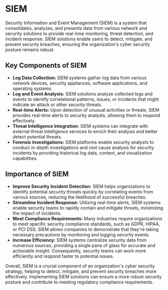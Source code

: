 # SIEM

Security Information and Event Management (SIEM) is a system that consolidates, analyzes, and presents data from various network and security solutions to provide real-time monitoring, threat detection, and incident response. SIEM solutions enable users to detect, mitigate, and prevent security breaches, ensuring the organization's cyber security posture remains robust.

## Key Components of SIEM

- **Log Data Collection:** SIEM systems gather log data from various network devices, security appliances, software applications, and operating systems.
- **Log and Event Analysis:** SIEM solutions analyze collected logs and events to identify correlational patterns, issues, or incidents that might indicate an attack or other security threats.
- **Real-time Alerts:** Upon detection of unusual activities or threats, SIEM provides real-time alerts to security analysts, allowing them to respond effectively.
- **Threat Intelligence Integration:** SIEM systems can integrate with external threat intelligence services to enrich their analysis and better detect potential threats.
- **Forensic Investigations:** SIEM platforms enable security analysts to conduct in-depth investigations and root cause analysis for security incidents by providing historical log data, context, and visualization capabilities.

## Importance of SIEM

- **Improve Security Incident Detection:** SIEM helps organizations to identify potential security threats quickly by correlating events from various sources, reducing the likelihood of successful breaches.
- **Streamline Incident Response:** Utilizing real-time alerts, SIEM systems enable security teams to rapidly contain and mitigate threats, minimizing the impact of incidents.
- **Meet Compliance Requirements:** Many industries require organizations to meet specific security compliance standards, such as GDPR, HIPAA, or PCI DSS. SIEM allows companies to demonstrate that they're taking necessary precautions by monitoring and logging security events.
- **Increase Efficiency:** SIEM systems centralize security data from numerous sources, providing a single pane of glass for accurate and actionable insight. Consequently, security teams can work more efficiently and respond faster to potential issues.

Overall, SIEM is a crucial component of an organization's cyber security strategy, helping to detect, mitigate, and prevent security breaches more effectively. Implementing SIEM solutions can ensure a more robust security posture and contribute to meeting regulatory compliance requirements.